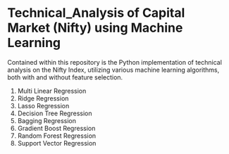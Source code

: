 # Technical_Analysis of Capital Market (Nifty) using Machine Learning

Contained within this repository is the Python implementation of technical analysis on the Nifty Index, utilizing various machine learning algorithms, both with and without feature selection.
1. Multi Linear Regression
2. Ridge Regression
3. Lasso Regression
4. Decision Tree Regression
5. Bagging Regression
6. Gradient Boost Regression
7. Random Forest Regression
8. Support Vector Regression

